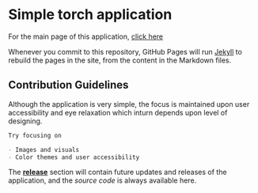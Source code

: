 # Simple torch application

For the main page of this application, [click here](https://ranjanistic.github.io/path-finder/saber.html)

Whenever you commit to this repository, GitHub Pages will run [Jekyll](https://jekyllrb.com/) to rebuild the pages in the site, from the content in the Markdown files.

## Contribution Guidelines

Although the application is very simple, the focus is maintained upon user accessibility and eye relaxation which inturn depends upon level of designing.

```markdown
Try focusing on

- Images and visuals
- Color themes and user accessibility

```

The [**release**](https://github.com/ranjanistic/path-finder/releases) section will contain future updates and releases of the application, and the _source code_ is always available here.

